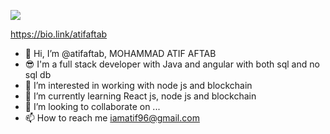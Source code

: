 ![](https://komarev.com/ghpvc/?username=atifaftab&color=brightgreen)


https://bio.link/atifaftab


- 👋 Hi, I’m @atifaftab,   MOHAMMAD ATIF AFTAB
- 😎 I'm a full stack developer with Java and angular with both sql and no sql db
- 👀 I’m interested in working with node js and blockchain 
- 🌱 I’m currently learning React js, node js and blockchain
- 💞️ I’m looking to collaborate on ...
- 📫 How to reach me iamatif96@gmail.com

<!---
atifaftab/atifaftab is a ✨ special ✨ repository because its `README.md` (this file) appears on your GitHub profile.
You can click the Preview link to take a look at your changes.
--->
